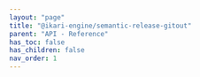 ```yaml
---
layout: "page"
title: "@ikari-engine/semantic-release-gitout"
parent: "API - Reference"
has_toc: false
has_children: false
nav_order: 1
---
```

